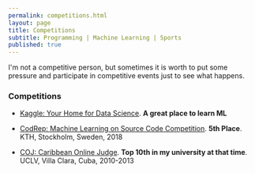 ```yaml
---
permalink: competitions.html
layout: page
title: Competitions
subtitle: Programming | Machine Learning | Sports  
published: true
---
```


I'm not a competitive person, but sometimes it is worth to put some pressure and participate in competitive events just to see what happens.

### Competitions

- [Kaggle: Your Home for Data Science](https://www.kaggle.com/cesarsoto). **A great place to learn ML**

- [CodRep: Machine Learning on Source Code Competition](https://github.com/KTH/CodRep-competition). **5th Place**. KTH, Stockholm, Sweden, 2018

- [COJ: Caribbean Online Judge](http://coj.uci.cu/user/useraccount.xhtml?username=CeSaR_uclv). **Top 10th in my university at that time**. UCLV, Villa Clara, Cuba, 2010-2013

